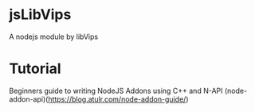 # jsLibVips
A nodejs module by libVips

# Tutorial
Beginners guide to writing NodeJS Addons using C++ and N-API (node-addon-api)(https://blog.atulr.com/node-addon-guide/)